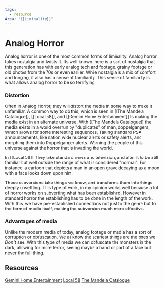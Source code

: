 ```yaml
---
tags:
  - resource
Area: "[[Liminality]]"
---
```


# Analog Horror

Analog horror is one of the most common forms of liminality. Analog horror takes nostalgia and twists it. Its well known there is a sort of nostalgia that this generation has with early analog tech and footage. grainy footage or old photos from the 70s or even earlier. While nostalgia is a mix of comfort and longing, it also has a sense of familiarity. This sense of familiarity is what allows analog horror to be so terrifying. 

### Distortion
Often in Analog Horror, they will distort the media in some way to make it unfamiliar. A common way to do this, which is seen in [[The Mandela Catalogue]], [[Local 58]], and [[Gemini Home Entertainment]] Is making the media exist in an alternate universe. With [[The Mandela Catalogue]] the media exists in a world overrun by "duplicates" of man, doppelgangers, Which allows for some interesting sequences, Taking standard PSA announcements, like nation wide nuclear alerts or safety alerts, and morphing them into Doppelganger alerts. Warning the people of this universe against the horror that is invading the world. 

In [[Local 58]] They take standard news and television, and alter it to be still familiar but well outside the range of what is considered "normal". For instance, a cartoon that depicts a man in an open grave decaying as a moon with a face looks down upon him. 

These subversions take things we know, and transforms them into things deeply unsettling. This type of work, in my opinion works well because a lot of horror works on subverting what has been established, However in standard horror the establishing has to be done in the length of the work. With this, we have pre-established connections not just to the genre but to the form of media itself, making the subversion much more effective.
### Advantages of media
Unlike the modern media of today, analog footage or media has a sort of corruption or obfuscation. We all know the scariest things are the ones we *Don't* see. With this type of media we can obfuscate the monsters in the dark, allowing for more terror, seeing maybe a hand or part of a face but never the full thing.


## Resources
[Gemini Home Entertainment](https://www.youtube.com/GEMINIHOMEENTERTAINMENT)
[Local 58](https://www.youtube.com/@LOCAL58TV)
[The Mandela Catalogue](https://www.youtube.com/@AlexxKister)
